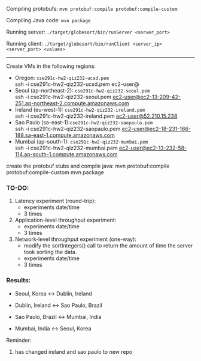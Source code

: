 Compiling protobufs:
`mvn protobuf:compile protobuf:compile-custom`

Compiling Java code:
`mvn package`

Running server:
`./target/globesort/bin/runServer <server_port>`

Running client:
`./target/globesort/bin/runClient <server_ip> <server_port> <values>`

---

Create VMs in the following regions:  
- Oregon: `cse291c-hw2-qiz232-ucsd.pem`  
ssh -i cse291c-hw2-qiz232-ucsd.pem ec2-user@
- Seoul (ap-northeast-2): `cse291c-hw2-qiz232-seoul.pem`  
ssh -i cse291c-hw2-qiz232-seoul.pem ec2-user@ec2-13-209-42-251.ap-northeast-2.compute.amazonaws.com 
- Ireland (eu-west-1): `cse291c-hw2-qiz232-ireland.pem`  
ssh -i cse291c-hw2-qiz232-ireland.pem ec2-user@52.210.15.238
- Sao Paulo (sa-east-1):`cse291c-hw2-qiz232-saopaulo.pem`  
ssh -i cse291c-hw2-qiz232-saopaulo.pem ec2-user@ec2-18-231-166-188.sa-east-1.compute.amazonaws.com
- Mumbai (ap-south-1): `cse291c-hw2-qiz232-mumbai.pem`  
ssh -i cse291c-hw2-qiz232-mumbai.pem ec2-user@ec2-13-232-58-114.ap-south-1.compute.amazonaws.com

create the protobuf stubs and compile java:
 mvn protobuf:compile protobuf:compile-custom
 mvn package  

### TO-DO: 
1. Latency experiment (round-trip):  
      - experiments date/time
      - 3 times
2. Application-level throughput experiment:  
      - experiments date/time
      - 3 times    
3. Network-level throughput experiment (one-way):  
      - modify the sortIntegers() call to return the amount of time the server took sorting the data.
      - experiments date/time
      - 3 times

### Results:
- Seoul, Korea ↔ Dublin, Ireland

- Dublin, Ireland ↔ Sao Paulo, Brazil

- Sao Paulo, Brazil ↔ Mumbai, India

- Mumbai, India ↔ Seoul, Korea


Reminder:
1. has changed ireland and sao paulo to new repo

